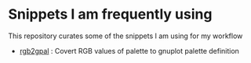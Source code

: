 # Snippets I am frequently using
This repository curates some of the snippets I am using for my workflow

- [rgb2gpal](gnuplot/rgb2gpal.py) : Covert RGB values of palette to gnuplot palette definition
